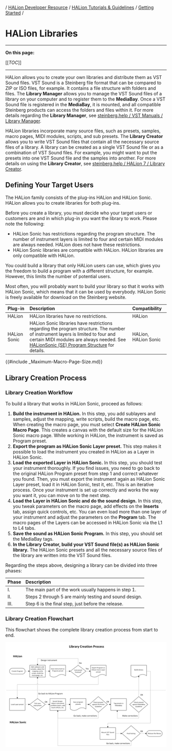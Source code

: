 / [HALion Developer Resource](../../HALion-Developer-Resource.md) / [HALion Tutorials & Guidelines](./HALion-Tutorials-Guidelines.md) / [Getting Started](./Getting-Started.md) /

# HALion Libraries

---

**On this page:**

[[_TOC_]]

---

HALion allows you to create your own libraries and distribute them as VST Sound files. VST Sound is a Steinberg file format that can be compared to ZIP or ISO files, for example. It contains a file structure with folders and files. The **Library Manager** allows you to manage the VST Sound files of a library on your computer and to register them to the **MediaBay**. Once a VST Sound file is registered in the **MediaBay**, it is mounted, and all compatible Steinberg products can access the folders and files within it. For more details regarding the **Library Manager**,  see [steinberg.help / VST Manuals / Library Manager](https://steinberg.help/vst-manuals/library-manager/).

HALion libraries incorporate many source files, such as presets, samples, macro pages, MIDI modules, scripts, and sub presets. The **Library Creator** allows you to write VST Sound files that contain all the necessary source files of a library. A library can be created as a single VST Sound file or as a combination of VST Sound files. For example, you might want to put the presets into one VST Sound file and the samples into another. For more details on using the **Library Creator**, see [steinberg.help / HALion 7 / Library Creator](https://steinberg.help/halion/v7/en/halion/topics/library_creator/library_creator_c.html).

## Defining Your Target Users

The HALion family consists of the plug-ins HALion and HALion Sonic. HALion allows you to create libraries for both plug-ins.

Before you create a library, you must decide who your target users or customers are and in which plug-in you want the library to work. Please note the following:

* HALion Sonic has restrictions regarding the program structure. The number of instrument layers is limited to four and certain MIDI modules are always needed. HALion does not have these restrictions.
* HALion Sonic libraries are compatible with HALion. HALion libraries are only compatible with HALion.

You could build a library that only HALion users can use, which gives you the freedom to build a program with a different structure, for example. However, this limits the number of potential users.

Most often, you will probably want to build your library so that it works with HALion Sonic, which means that it can be used by everybody. HALion Sonic is freely available for download on the Steinberg website.

|Plug-in|Description|Compatibility|
|:-|:-|:-|
|HALion|HALion libraries have no restrictions.|HALion|
|HALion Sonic|HALion Sonic libraries have restrictions regarding the program structure. The number of instrument layers is limited to four and certain MIDI modules are always needed. See [HALionSonic (SE) Program Structure](./Creating-Instruments.md#halion-sonic-se-program-structure) for details.|HALion, HALion Sonic|

{{#include _Maximum-Macro-Page-Size.md}}

## Library Creation Process

### Library Creation Workflow

To build a library that works in HALion Sonic, proceed as follows:

1. **Build the instrument in HALion.** In this step, you add sublayers and samples, adjust the mapping, write scripts, build the macro page, etc. When creating the macro page, you must select **Create HALion Sonic Macro Page**. This creates a canvas with the default size for the HALion Sonic macro page. While working in HALion, the instrument is saved as Program preset.
1. **Export the program as HALion Sonic Layer preset.** This step makes it possible to load the instrument you created in HALion as a Layer in HALion Sonic.
1. **Load the exported Layer in HALion Sonic.** In this step, you should test your instrument thoroughly. If you find issues, you need to go back to the original HALion Program preset from step 1 and correct whatever you found. Then, you must export the instrument again as HALion Sonic Layer preset, load it in HALion Sonic, test it, etc. This is an iterative process. Once your instrument is set up correctly and works the way you want it, you can move on to the next step.
1. **Load the Layer in HALion Sonic and do the sound design.** In this step, you tweak parameters on the macro page, add effects on the **Inserts** tab, assign quick controls, etc. You can even load more than one layer of your instrument and adjust the parameters on the **Program** tab. The macro pages of the Layers can be accessed in HALion Sonic via the L1 to L4 tabs.
1. **Save the sound as HALion Sonic Program.** In this step, you should set the MediaBay tags.
1. **In the Library Creator, build your VST Sound file(s) as HALion Sonic library.** The HALion Sonic presets and all the necessary source files of the library are written into the VST Sound files.

Regarding the steps above, designing a library can be divided into three phases:

|Phase|Description|
|:-|:-|
|I.|The main part of the work usually happens in step 1.|
|II.|Steps 2 through 5 are mainly testing and sound design.|
|III.|Step 6 is the final step, just before the release.|

### Library Creation Flowchart

This flowchart shows the complete library creation process from start to end.

![Library Creation process](../images/Library-Creation-Process.png)